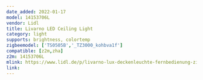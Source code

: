```yaml
---
date_added: 2022-01-17
model: 14153706L 
vendor: Lidl
title: Livarno LED Ceiling Light
category: light
supports: brightness, colortemp
zigbeemodel: ['TS0505B','_TZ3000_kohbva1f']
compatible: [z2m,zha]
z2m: 14153706L
mlink: https://www.lidl.de/p/livarno-lux-deckenleuchte-fernbedienung-zigbee-smart-home/p100306673
link: 
---
```

